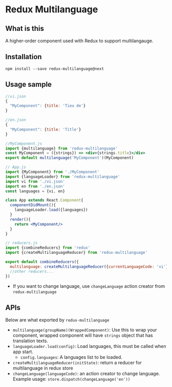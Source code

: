 # Redux Multilanguage

## What is this
A higher-order component used with Redux to support multilangauge.

## Installation
```
npm install --save redux-multilanguage@next
```

## Usage sample
```jsx
//vi.json
{
  "MyComponent": {title: 'Tieu de'}
}

//en.json
{
  "MyComponent": {title: 'Title'}
}

//MyComponent.js
import {multilanguage} from 'redux-multilanguage'
const MyComponent = ({strings}) => <div>{strings.title}</div>
export default multilanguage('MyComponent')(MyComponent)

// App.js
import {MyComponent} from './MyComponent'
import {languageLoader} from 'redux-multilanguage'
import vi from './vi.json'
import en from './en.json'
const languages = {vi, en}

class App extends React.Component{
  componentDidMount(){
    languageLoader.load({languages})
  }
  render(){
    return <MyComponent/>
  }
}

// reducers.js
import {combineReducers} from 'redux'
import {createMultilanguageReducer} from 'redux-multilanguage'

export default combineReducers({
  multilanguage: createMultilanguageReducer({currentLanguageCode: 'vi'}), // this is your default language
  //other reducers...
})
```

* If you want to change language, use `changeLanguage` action creator from `redux-multilanguage`

## APIs
Below are what exported by `redux-multilanguage`
* `multilanguage(groupName)(WrappedComponent)`: Use this to wrap your component, wrapped component will have `strings` object that has translation texts.
* `languageLoader.load(config)`: Load languages, this must be called when app start.
  * `config.languages`: A languages list to be loaded.
* `createMultilanguageReducer(initState)`: return a reducer for multilanguage in redux store
* `changeLanguage(languageCode)`: an action creator to change language. Example usage: `store.dispatch(changeLanguage('en'))` 
